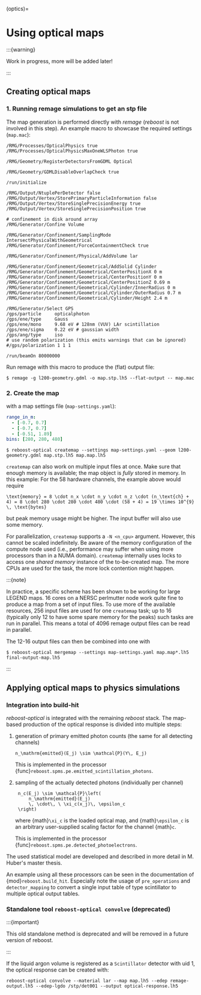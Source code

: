 (optics)=

# Using optical maps

:::{warning}

Work in progress, more will be added later!

:::

## Creating optical maps

### 1. Running remage simulations to get an stp file

The map generation is performed directly with _remage_ (_reboost_ is not involved
in this step). An example macro to showcase the required settings (`map.mac`):

```
/RMG/Processes/OpticalPhysics true
/RMG/Processes/OpticalPhysicsMaxOneWLSPhoton true

/RMG/Geometry/RegisterDetectorsFromGDML Optical

/RMG/Geometry/GDMLDisableOverlapCheck true

/run/initialize

/RMG/Output/NtuplePerDetector false
/RMG/Output/Vertex/StorePrimaryParticleInformation false
/RMG/Output/Vertex/StoreSinglePrecisionEnergy true
/RMG/Output/Vertex/StoreSinglePrecisionPosition true

# confinement in disk around array
/RMG/Generator/Confine Volume

/RMG/Generator/Confinement/SamplingMode IntersectPhysicalWithGeometrical
/RMG/Generator/Confinement/ForceContainmentCheck true

/RMG/Generator/Confinement/Physical/AddVolume lar

/RMG/Generator/Confinement/Geometrical/AddSolid Cylinder
/RMG/Generator/Confinement/Geometrical/CenterPositionX 0 m
/RMG/Generator/Confinement/Geometrical/CenterPositionY 0 m
/RMG/Generator/Confinement/Geometrical/CenterPositionZ 0.69 m
/RMG/Generator/Confinement/Geometrical/Cylinder/InnerRadius 0 m
/RMG/Generator/Confinement/Geometrical/Cylinder/OuterRadius 0.7 m
/RMG/Generator/Confinement/Geometrical/Cylinder/Height 2.4 m

/RMG/Generator/Select GPS
/gps/particle     opticalphoton
/gps/ene/type     Gauss
/gps/ene/mono     9.68 eV # 128nm (VUV) LAr scintillation
/gps/ene/sigma    0.22 eV # gaussian width
/gps/ang/type     iso
# use random polarization (this emits warnings that can be ignored)
#/gps/polarization 1 1 1

/run/beamOn 80000000
```

Run remage with this macro to produce the (flat) output file:

```
$ remage -g l200-geometry.gdml -o map.stp.lh5 --flat-output -- map.mac
```

### 2. Create the map

with a map settings file (`map-settings.yaml`):

```yaml
range_in_m:
  - [-0.7, 0.7]
  - [-0.7, 0.7]
  - [-0.51, 1.89]
bins: [280, 280, 480]
```

```
$ reboost-optical createmap --settings map-settings.yaml --geom l200-geometry.gdml map.stp.lh5 map.map.lh5
```

`createmap` can also work on multiple input files at once. Make sure that enough
memory is available; the map object is _fully_ stored in memory. In this
example: For the 58 hardware channels, the example above would require

```{math}
\text{memory} = 8 \cdot n_x \cdot n_y \cdot n_z \cdot (n_\text{ch} + 4) = 8 \cdot 280 \cdot 280 \cdot 480 \cdot (58 + 4) = 19 \times 10^{9} \, \text{bytes}
```

but peak memory usage might be higher. The input buffer will also use some
memory.

For parallelization, `createmap` supports a `-N <n_cpu>` argument. However, this
cannot be scaled indefinitely. Be aware of the memory configuration of the
compute node used (i.e., performance may suffer when using more processors than
in a NUMA domain). `createmap` internally uses locks to access one _shared
memory_ instance of the to-be-created map. The more CPUs are used for the task,
the more lock contention might happen.

:::{note}

In practice, a specific scheme has been shown to be working for large LEGEND
maps. 16 cores on a NERSC perlmutter node work quite fine to produce a map from
a set of input files. To use more of the available resources, 256 input files
are used for one `createmap` task; up to 16 (typically only 12 to have some
spare memory for the peaks) such tasks are run in parallel. This means a total
of 4096 remage output files can be read in parallel.

The 12-16 output files can then be combined into one with

```
$ reboost-optical mergemap --settings map-settings.yaml map.map*.lh5 final-output-map.lh5
```

:::

## Applying optical maps to physics simulations

### Integration into build-hit

_reboost-optical_ is integrated with the remaining _reboost_ stack. The
map-based production of the optical response is divided into multiple steps:

1. generation of primary emitted photon counts (the same for all detecting
   channels)

   ```{math}
   n_\mathrm{emitted}(E_j) \sim \mathcal{P}(Y\, E_j)
   ```

   This is implemented in the processor
   {func}`reboost.spms.pe.emitted_scintillation_photons`.

2. sampling of the actually detected photons (individually per channel)

   ```{math}
    n_c(E_j) \sim \mathcal{P}\left(
        n_\mathrm{emitted}(E_j)
        \, \cdot\, \ \xi_c(x_j)\, \epsilon_c
    \right)
   ```

   where {math}`\xi_c` is the loaded optical map, and {math}`\epsilon_c` is an
   arbitrary user-supplied scaling factor for the channel {math}`c`.

   This is implemented in the processor
   {func}`reboost.spms.pe.detected_photoelectrons`.

The used statistical model are developed and described in more detail in M.
Huber's master thesis.

An example using all these processors can be seen in the documentation of
{mod}`reboost.build_hit`. Especially note the usage of `pre_operations` and
`detector_mapping` to convert a single input table of type scintillator to
multiple optical output tables.

### Standalone tool `reboost-optical convolve` (deprecated)

:::{important}

This old standalone method is deprecated and will be removed in a future version
of reboost.

:::

If the liquid argon volume is registered as a `Scintillator` detector with uid
1, the optical response can be created with:

```
reboost-optical convolve --material lar --map map.lh5 --edep remage-output.lh5 --edep-lgdo /stp/det001 --output optical-response.lh5
```
